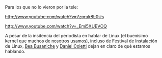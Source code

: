<html><body><p>Para los que no lo vieron por la tele:



<strike>http://www.youtube.com/watch?v=7zpruk8L0Us</strike><a href="http://www.youtube.com/watch?v=_Emi5XUEVOQ" title="FLISoL en TN Ciencias" target="_blank">

</a><a href="http://www.youtube.com/watch?v=_Emi5XUEVOQ" title="FLISoL EN TN Ciencia"> http://www.youtube.com/watch?v=_Emi5XUEVOQ</a><a href="http://www.youtube.com/watch?v=_Emi5XUEVOQ" title="FLISoL en TN Ciencias" target="_blank">

</a>



A pesar de la insitencia del periodista en hablar de Linux (el buenísimo kernel que muchos de nosotros usamos), incluso de Festival de Instalación de Linux, <a href="http://www.bea.org.ar" title="Bea" target="_blank">Bea Busaniche</a> y <a href="http://www.danielcoletti.com.ar/" title="DAX" target="_blank">Daniel Coletti</a> dejan en claro de qué estamos hablando.</p></body></html>
